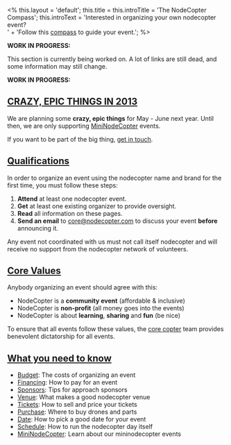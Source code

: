 <%
this.layout = 'default';
this.title = this.introTitle = 'The NodeCopter Compass';
this.introText =
  'Interested in organizing your own nodecopter event?<br>' +
  'Follow this <a href="/compass">compass</a> to guide your event.';
%>

**WORK IN PROGRESS:**

This section is currently being worked on. A lot of links are still dead, and
some information may still change.

**WORK IN PROGRESS:**

<h2 id="crazy-epic-2013"><a href="#crazy-epic-2013">CRAZY, EPIC THINGS IN 2013</a></h2>

We are planning some **crazy, epic things** for May - June next year. Until
then, we are only supporting [MiniNodeCopter](/compass/mininodecopter) events.

If you want to be part of the big thing, [get in touch](mailto:core@nodecopter.com).

<h2 id="qualifications"><a href="#qualifications">Qualifications</a></h2>

In order to organize an event using the nodecopter name and brand for the first
time, you must follow these steps:

1. **Attend** at least one nodecopter event.
2. **Get** at least one existing organizer to provide oversight.
3. **Read** all information on these pages.
4. **Send an email** to [core@nodecopter.com](mailto:core@nodecopter.com) to
  discuss your event **before** announcing it.

Any event not coordinated with us must not call itself nodecopter and
will receive no support from the nodecopter network of volunteers.

<h2 id="values"><a href="#values">Core Values</a></h2>

Anybody organizing an event should agree with this:

* NodeCopter is a **community event** (affordable & inclusive)
* NodeCopter is **non-profit** (all money goes into the events)
* NodeCopter is about **learning**, **sharing** and **fun** (be nice)

To ensure that all events follow these values, the [core copter](/core) team
provides benevolent dictatorship for all events.

<h2 id="values"><a href="#values">What you need to know</a></h2>

* [Budget](/compass/budget): The costs of organizing an event
* [Financing](/compass/financing): How to pay for an event
* [Sponsors](/compass/sponsors): Tips for approach sponsors
* [Venue](/compass/venue): What makes a good nodecopter venue
* [Tickets](/compass/tickets): How to sell and price your tickets
* [Purchase](/compass/purchase): Where to buy drones and parts
* [Date](/compass/date): How to pick a good date for your event
* [Schedule](/compass/schedule): How to run the nodecopter day itself
* [MiniNodeCopter](/compass/mininodecopter): Learn about our mininodecopter events
